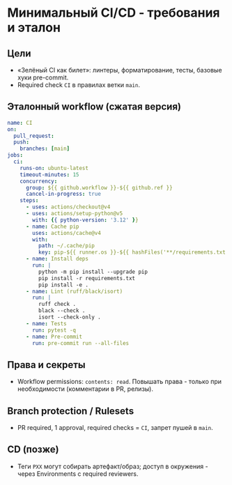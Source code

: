 # Минимальный CI/CD - требования и эталон

## Цели
- «Зелёный CI как билет»: линтеры, форматирование, тесты, базовые хуки pre-commit.
- Required check `CI` в правилах ветки `main`.

## Эталонный workflow (сжатая версия)
```yaml
name: CI
on:
  pull_request:
  push:
    branches: [main]
jobs:
  ci:
    runs-on: ubuntu-latest
    timeout-minutes: 15
    concurrency:
      group: ${{ github.workflow }}-${{ github.ref }}
      cancel-in-progress: true
    steps:
      - uses: actions/checkout@v4
      - uses: actions/setup-python@v5
        with: {{ python-version: '3.12' }}
      - name: Cache pip
        uses: actions/cache@v4
        with:
          path: ~/.cache/pip
          key: pip-${{ runner.os }}-${{ hashFiles('**/requirements.txt') }}
      - name: Install deps
        run: |
          python -m pip install --upgrade pip
          pip install -r requirements.txt
          pip install -e .
      - name: Lint (ruff/black/isort)
        run: |
          ruff check .
          black --check .
          isort --check-only .
      - name: Tests
        run: pytest -q
      - name: Pre-commit
        run: pre-commit run --all-files
```

## Права и секреты
- Workflow permissions: `contents: read`. Повышать права - только при необходимости (комментарии в PR, релизы).

## Branch protection / Rulesets
- PR required, 1 approval, required checks = `CI`, запрет пушей в `main`.

## CD (позже)
- Теги `PXX` могут собирать артефакт/образ; доступ в окружения - через Environments с required reviewers.
